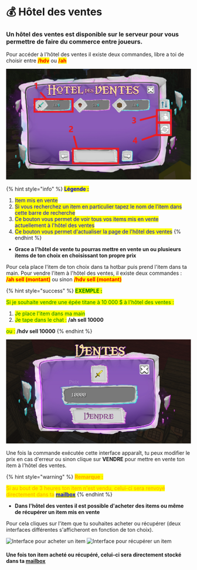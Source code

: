 # 💰 Hôtel des ventes

### Un hôtel des ventes est disponible sur le serveur pour vous permettre de faire du commerce entre joueurs.

Pour accéder à l'hôtel des ventes il existe deux commandes, libre a toi de choisir entre <mark style="color:red;">**/hdv**</mark> ou <mark style="color:red;">**/ah**</mark>&#x20;

![Interface Hôtel des ventes](<../.gitbook/assets/gYADJqm (1).png>)

{% hint style="info" %}
<mark style="color:blue;">**Légende :**</mark>&#x20;

1. <mark style="color:blue;">Item mis en vente</mark>
2. <mark style="color:blue;">Si vous recherchez un item en particulier tapez le nom de l'item dans cette barre de recherche</mark>
3. <mark style="color:blue;">Ce bouton vous permet de voir tous vos items mis en vente actuellement à l'hôtel des ventes</mark>&#x20;
4. <mark style="color:blue;">Ce bouton vous permet d'actualiser la page de l'hôtel des ventes</mark>&#x20;
{% endhint %}

* **Grace a l'hôtel de vente tu pourras mettre en vente un ou plusieurs items de ton choix en choisissant ton propre prix**

Pour cela place l'item de ton choix dans ta hotbar puis prend l'item dans ta main. Pour vendre l'item à l'hôtel des ventes, il existe deux commandes : <mark style="color:red;">**/ah sell (montant)**</mark> ou sinon <mark style="color:red;">**/hdv sell (montant)**</mark>&#x20;

{% hint style="success" %}
<mark style="color:green;">**EXEMPLE :**</mark>&#x20;

<mark style="color:green;">Si je souhaite vendre une épée titane à 10 000 $ à l'hôtel des ventes :</mark>&#x20;

1. <mark style="color:green;">Je place l'item dans ma main</mark>&#x20;
2. <mark style="color:green;">Je tape dans le chat :</mark> **/ah sell 10000**

&#x20;                                    <mark style="color:green;">ou :</mark> **/hdv sell 10000**
{% endhint %}

![Interface de vente d'un item à l'hôtel des ventes](<../.gitbook/assets/image (22).png>)

Une fois la commande exécutée cette interface apparaît, tu peux modifier le prix en cas d'erreur ou sinon clique sur **VENDRE** pour mettre en vente ton item à l'hôtel des ventes.&#x20;

{% hint style="warning" %}
<mark style="color:orange;">**Remarque :**</mark>&#x20;

<mark style="color:orange;">Si au bout de 3 heures ton item n'est vendu, celui-ci sera renvoyé directement dans ta</mark> [<mark style="color:blue;">**mailbox**</mark>](mailbox.md)
{% endhint %}

* **Dans l'hôtel des ventes il est possible d'acheter des items ou même de récupérer un item mis en vente**&#x20;

Pour cela cliques sur l'item que tu souhaites acheter ou récupérer (deux interfaces différentes s'afficheront en fonction de ton choix).

![Interface pour acheter un item](../.gitbook/assets/java\_V6KKkWQWVy.png) ![Interface pour récupérer un item](<../.gitbook/assets/java\_x0UatcU7hA (1).png>)

#### Une fois ton item acheté ou récupéré, celui-ci sera directement stocké dans ta [mailbox ](mailbox.md)
